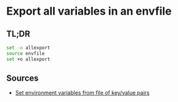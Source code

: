 # Export all variables in an envfile

## TL;DR

```sh
set -o allexport
source envfile
set +o allexport
```

## Sources

- [Set environment variables from file of key/value pairs]

[set environment variables from file of key/value pairs]: https://stackoverflow.com/questions/19331497/set-environment-variables-from-file-of-key-value-pairs#30969768
